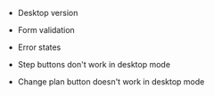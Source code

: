 - Desktop version
- Form validation
- Error states

- Step buttons don't work in desktop mode
- Change plan button doesn't work in desktop mode
